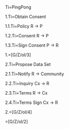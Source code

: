 Ti=PingPong

1.Ti=Obtain Consent

1.1.Ti=Policy  R -> P

1.2.Ti=Consent R -> P

1.3.Ti=Sign Consent P -> R

1.=[G/Z/ol/3]

2.Ti=Propose Data Set

2.1.Ti=Notify R -> Community

2.2.Ti=Inquiry Cx -> R

2.3.Ti=Terms R -> Cx

2.4.Ti=Terms Sign Cx -> R

2.=[G/Z/ol/4]

=[G/Z/ol/2]